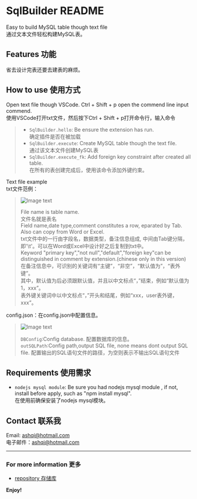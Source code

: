 # SqlBuilder README
Easy to build MySQL table though text file  
通过文本文件轻松构建MySQL表。

## Features 功能
省去设计完表还要去建表的麻烦。

## How to use 使用方式
Open text file though VSCode. Ctrl + Shift + p open the commend line input commend.  
使用VSCode打开txt文件，然后按下Ctrl + Shift + p打开命令行，输入命令
>* `SqlBuilder.hello`: Be ensure the extension has run.  
>确定插件是否在被加载
>* `SqlBuilder.execute`: Create MySQL table though the text file.  
>通过该文本文件创建MySQL表
>* `SqlBuilder.execute_fk`: Add foreign key constraint after created all table.  
>在所有的表创建完成后，使用该命令添加外键约束。

Text file example  
txt文件范例：  
  
>![Image text](https://user-images.githubusercontent.com/42128653/82065135-49aba000-9700-11ea-908c-adee2dd91658.png)  
>  
>File name is table name.  
>文件名就是表名  
>Field name,date type,comment constitutes a row, eparated by Tab. Also can copy from Word or Excel.  
>txt文件中的一行由字段名，数据类型，备注信息组成, 中间由Tab键分隔，即'\t'。可以在Word或Excel中设计好之后复制到txt中。  
>Keyword "primary key","not null","default","foreign key"can be distinguished in comment by extension.(chinese only in this version)  
>在备注信息中，可识别的关键词有“主键”，“非空”，“默认值为”，“表外键”。  
>其中，默认值为后必须跟默认值，并且以中文标点“，”结束，例如“默认值为1，xxx”。  
>表外键关键词中以中文标点“，”开头和结尾，例如“xxx，user表外键，xxx”。

config.json：在config.json中配置信息。
> ![Image text](https://user-images.githubusercontent.com/42128653/82065125-43b5bf00-9700-11ea-8235-e54448331dc5.png)  
>  
>`DBConfig`:Config database. 配置数据库的信息。  
>`outSQLPath`:Config path,output SQL file, none means dont output SQL file. 配置输出的SQL语句文件的路径，为空则表示不输出SQL语句文件

## Requirements 使用需求
* `nodejs mysql module`: Be sure you had nodejs mysql module , if not, install before apply, such as "npm install mysql".  
   在使用前确保安装了nodejs mysql模块。

## Contact 联系我

Email: ashqi@hotmail.com  
电子邮件：ashqi@hotmail.com

-----------------------------------------------------------------------------------------------------------
### For more information 更多

* [repository 存储库](https://github.com/Syclight/SQLBuilder.git)

**Enjoy!**
